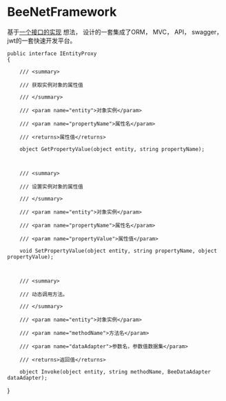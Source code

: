 # BeeNetFramework

基于[一个接口的实现](https://www.cnblogs.com/hkf7703/archive/2012/03/29/2423285.html) 想法， 设计的一套集成了ORM， MVC， API， swagger， jwt的一套快速开发平台。

    public interface IEntityProxy
    {

        /// <summary>

        /// 获取实例对象的属性值

        /// </summary>

        /// <param name="entity">对象实例</param>

        /// <param name="propertyName">属性名</param>

        /// <returns>属性值</returns>

        object GetPropertyValue(object entity, string propertyName);



        /// <summary>

        /// 设置实例对象的属性值

        /// </summary>

        /// <param name="entity">对象实例</param>

        /// <param name="propertyName">属性名</param>

        /// <param name="propertyValue">属性值</param>

        void SetPropertyValue(object entity, string propertyName, object propertyValue);



        /// <summary>

        /// 动态调用方法。

        /// </summary>

        /// <param name="entity">对象实例</param>

        /// <param name="methodName">方法名</param>

        /// <param name="dataAdapter">参数名，参数值数据集</param>

        /// <returns>返回值</returns>

        object Invoke(object entity, string methodName, BeeDataAdapter dataAdapter);
}

